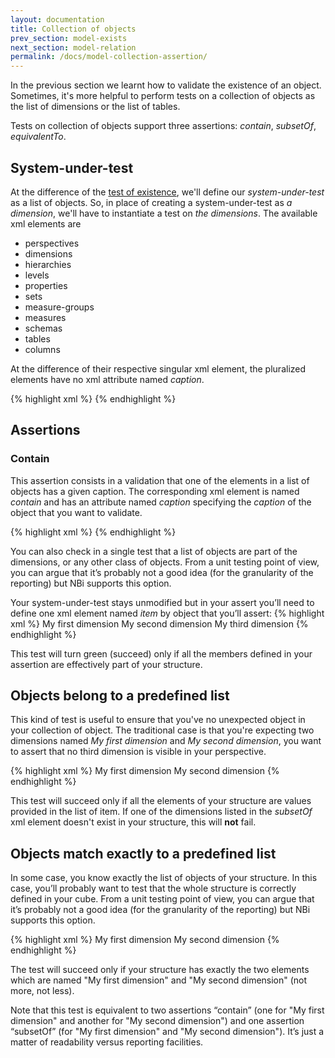 ```yaml
---
layout: documentation
title: Collection of objects
prev_section: model-exists
next_section: model-relation
permalink: /docs/model-collection-assertion/
---
```

In the previous section we learnt how to validate the existence of an object. Sometimes, it's more helpful to perform tests on a collection of objects as the list of dimensions or the list of tables.

Tests on collection of objects support three assertions: *contain*, *subsetOf*, *equivalentTo*.

## System-under-test
At the difference of the [test of existence](/docs/model-exists/), we'll define our *system-under-test* as a list of objects. So, in place of creating a system-under-test as *a dimension*, we'll have to instantiate a test on *the dimensions*. The available xml elements are
* perspectives
* dimensions
* hierarchies
* levels
* properties
* sets
* measure-groups
* measures
* schemas
* tables
* columns

At the difference of their respective singular xml element, the pluralized elements have no xml attribute named *caption*.

{% highlight xml %}
<system-under-test>
    <structure>
         <dimensions
             perspective="my perspective"
         />
    </structure>
</system-under-test>
</test>
{% endhighlight %}

## Assertions
### Contain
This assertion consists in a validation that one of the elements in a list of objects has a given caption. The corresponding xml element is named *contain* and has an attribute named *caption* specifying the *caption* of the object that you want to validate.

{% highlight xml %}
<contain caption="MyMember"/>
{% endhighlight %}

You can also check in a single test that a list of objects are part of the dimensions, or any other class of objects. From a unit testing point of view, you can argue that it’s probably not a good idea (for the granularity of the reporting) but NBi supports this option.

Your system-under-test stays unmodified but in your assert you’ll need to define one xml element named *item* by object that you’ll assert:
{% highlight xml %}
    <assert>
        <contain>
            <item>My first dimension</item>
            <item>My second dimension</item>
            <item>My third dimension</item>
        </contain>
    </assert>
{% endhighlight %}

This test will turn green (succeed) only if all the members defined in your assertion are effectively part of your structure.

## Objects belong to a predefined list
This kind of test is useful to ensure that you've no unexpected object in your collection of object. The traditional case is that you're expecting two dimensions named *My first dimension* and *My second dimension*, you want to assert that no third dimension is visible in your perspective.

{% highlight xml %}
    <assert>
        <subsetOf>
            <item>My first dimension</item>
            <item>My second dimension</item>
        </subsetOf>
    </assert>
{% endhighlight %}

This test will succeed only if all the elements of your structure are values provided in the list of item. If one of the dimensions listed in the *subsetOf* xml element doesn't exist in your structure, this will **not** fail.

## Objects match exactly to a predefined list
In some case, you know exactly the list of objects of your structure. In this case, you’ll probably want to test that the whole structure is correctly defined in your cube. From a unit testing point of view, you can argue that it’s probably not a good idea (for the granularity of the reporting) but NBi supports this option.

{% highlight xml %}
    <assert>
        <equivalentTo>
            <item>My first dimension</item>
            <item>My second dimension</item>
        </equivalentTo>
    </assert>
{% endhighlight %}

The test will succeed only if your structure has exactly the two elements which are named "My first dimension" and "My second dimension" (not more, not less).

Note that this test is equivalent to two assertions “contain” (one for "My first dimension" and another for "My second dimension") and one assertion “subsetOf” (for "My first dimension" and "My second dimension"). It’s just a matter of readability versus reporting facilities.
